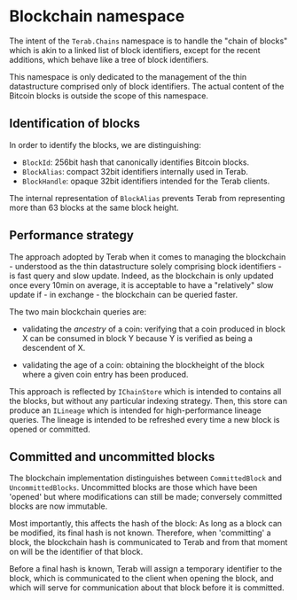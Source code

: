 ﻿# Blockchain namespace

The intent of the `Terab.Chains` namespace is to handle the "chain of blocks" 
which is akin to a linked list of block identifiers, except for the recent 
additions, which behave like a tree of block identifiers.

This namespace is only dedicated to the management of the thin datastructure
comprised only of block identifiers. The actual content of the Bitcoin blocks
is outside the scope of this namespace.


## Identification of blocks

In order to identify the blocks, we are distinguishing:

* `BlockId`: 256bit hash that canonically identifies Bitcoin blocks.
* `BlockAlias`: compact 32bit identifiers internally used in Terab.
* `BlockHandle`: opaque 32bit identifiers intended for the Terab clients.

The internal representation of `BlockAlias` prevents Terab from representing
more than 63 blocks at the same block height.


## Performance strategy

The approach adopted by Terab when it comes to managing the blockchain - understood 
as the thin datastructure solely comprising block identifiers - is fast query and
slow update. Indeed, as the blockchain is only updated once every 10min on average,
it is acceptable to have a "relatively" slow update if - in exchange - the blockchain
can be queried faster.

The two main blockchain queries are:

* validating the _ancestry_ of a coin: verifying that a coin produced in block X can 
be consumed in block Y because Y is verified as being a descendent of X.

* validating the age of a coin: obtaining the blockheight of the block where a given 
coin entry has been produced.

This approach is reflected by `IChainStore` which is intended to contains all the 
blocks, but without any particular indexing strategy. Then, this store can produce
an `ILineage` which is intended for high-performance lineage queries. The lineage
is intended to be refreshed every time a new block is opened or committed.


## Committed and uncommitted blocks

The blockchain implementation distinguishes between `CommittedBlock` and 
`UncommittedBlocks`. Uncommitted blocks are those which have been 'opened' but 
where modifications  can still be made; conversely committed blocks are now
immutable.

Most importantly, this affects the hash of the block: As long as a block can be 
modified, its final hash is not known. Therefore, when 'committing' a block, the 
blockchain hash is communicated to Terab and from that moment on will be the 
identifier of that block.

Before a final hash is known, Terab will assign a temporary identifier to the 
block, which is communicated to the client when opening the block, and which 
will serve for communication about that block before it is committed.

